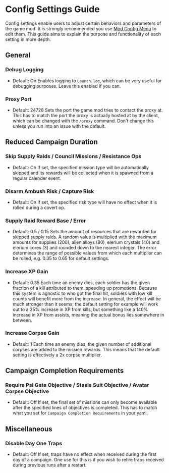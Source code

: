 # Config Settings Guide

Config settings enable users to adjust certain behaviors and parameters of the game mod. It is strongly recommended you use [Mod Config Menu](https://steamcommunity.com/sharedfiles/filedetails/?id=667104300) to edit them. This guide aims to explain the purpose and functionality of each setting in more depth.

## General

### Debug Logging

- Default: On
Enables logging to `Launch.log`, which can be very useful for debugging purposes. Leave this enabled if you can.

### Proxy Port

- Default: 24728
Sets the port the game mod tries to contact the proxy at. This has to match the port the proxy is actually hosted at by the client, which can be changed with the `/proxy` command. Don't change this unless you run into an issue with the default.

## Reduced Campaign Duration

### Skip Supply Raids / Council Missions / Resistance Ops

- Default: On
If set, the specified mission type will be automatically skipped and its rewards will be collected when it is spawned from a regular calender event.

### Disarm Ambush Risk / Capture Risk

- Default: On
If set, the specified risk type will have no effect when it is rolled during a covert op.

### Supply Raid Reward Base / Error

- Default: 0.5 / 0.15
Sets the amount of resources that are rewarded for skipped supply raids. A random value is multiplied with the maximum amounts for supplies (200), alien alloys (80), elerium crystals (40) and elerium cores (3) and rounded down to the nearest integer. The error determines the range of possible values from which each multiplier can be rolled, e.g. 0.35 to 0.65 for default settings.

### Increase XP Gain

- Default: 0.35
Each time an enemy dies, each soldier has the given fraction of a kill attributed to them, speeding up promotions. Because this system is agnostic to who got the final hit, soldiers with low kill counts will benefit more from the increase. In general, the effect will be much stronger than it seems; the default setting for example will work out to a 35% increase in XP from kills, but something like a 140% increase in XP from assists, meaning the actual bonus lies somewhere in between.

### Increase Corpse Gain

- Default: 1
Each time an enemy dies, the given number of additional corpses are added to the mission rewards. This means that the default setting is effectively a 2x corpse multiplier.

## Campaign Completion Requirements

### Require Psi Gate Objective / Stasis Suit Objective / Avatar Corpse Objective

- Default: Off
If set, the final set of missions can only become available after the specified lines of objectives is completed. This has to match what you set for `Campaign Completion Requirements` in your yaml.

## Miscellaneous

### Disable Day One Traps

- Default: Off
If set, traps have no effect when received during the first day of a campaign. One use for this is if you wish to retire traps received during previous runs after a restart.
